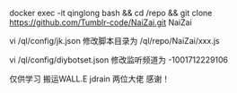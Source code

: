 
docker exec -it qinglong bash && cd /repo && git clone https://github.com/Tumblr-code/NaiZai.git NaiZai

vi /ql/config/jk.json
修改脚本目录为
/ql/repo/NaiZai/xxx.js

vi /ql/config/diybotset.json
修改监听频道为
-1001712229106

仅供学习 搬运WALL.E jdrain 两位大佬 感谢！

